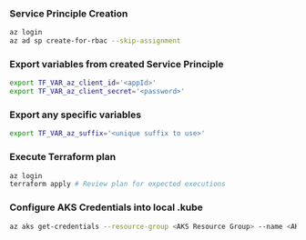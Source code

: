 ### Service Principle Creation
```bash
az login
az ad sp create-for-rbac --skip-assignment
```
### Export variables from created Service Principle
```bash
export TF_VAR_az_client_id='<appId>'
export TF_VAR_az_client_secret='<password>'
```
### Export any specific variables
```bash
export TF_VAR_az_suffix='<unique suffix to use>'
```
### Execute Terraform plan
```bash
az login
terraform apply # Review plan for expected executions
```
### Configure AKS Credentials into local .kube
```bash
az aks get-credentials --resource-group <AKS Resource Group> --name <AKS Cluster Name>
```
